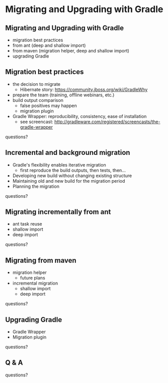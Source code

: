 # Migrating and Upgrading with Gradle

## Migrating and Upgrading with Gradle

* migration best practices
* from ant (deep and shallow import)
* from maven (migration helper, deep and shallow import)
* upgrading Gradle

## Migration best practices

* the decision to migrate
    * Hibernate story: https://community.jboss.org/wiki/GradleWhy
* prepare the team (training, offline webinars, etc.)
* build output comparison
    * false positives may happen
    * migration plugin
* Gradle Wrapper: reproducibility, consistency, ease of installation
    * see screencast: http://gradleware.com/registered/screencasts/the-gradle-wrapper

questions?

## Incremental and background migration

* Gradle's flexibility enables iterative migration
    * first reproduce the build outputs, then tests, then...
* Developing new build without changing existing structure
* Maintaining old and new build for the migration period
* Planning the migration

questions?

## Migrating incrementally from ant

* ant task reuse
* shallow import
* deep import

questions?

## Migrating from maven

* migration helper
    * future plans
* incremental migration
    * shallow import
    * deep import

questions?

## Upgrading Gradle

* Gradle Wrapper
* Migration plugin

questions?

## Q & A

questions?